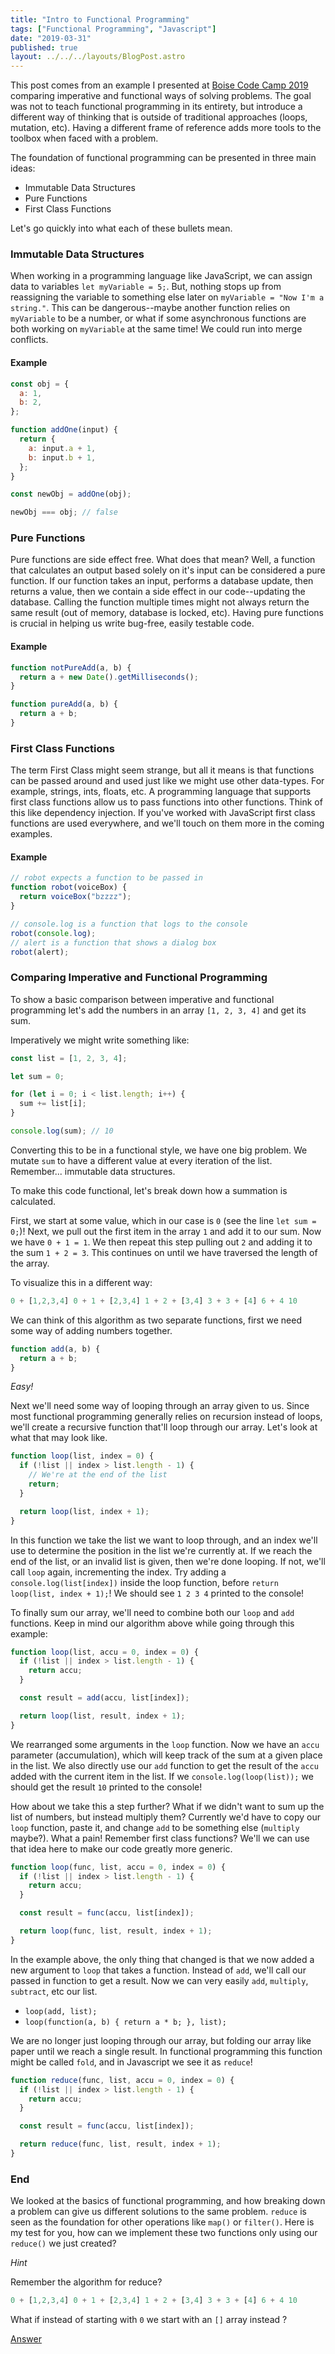 ```yaml
---
title: "Intro to Functional Programming"
tags: ["Functional Programming", "Javascript"]
date: "2019-03-31"
published: true
layout: ../../../layouts/BlogPost.astro
---
```


This post comes from an example I presented at [Boise Code Camp 2019](http://www.boisecodecamp.org/) comparing imperative and functional ways of solving problems. The goal was not to teach functional programming in its entirety, but introduce a different way of thinking that is outside of traditional approaches (loops, mutation, etc). Having a different frame of reference adds more tools to the toolbox when faced with a problem.

The foundation of functional programming can be presented in three main ideas:

- Immutable Data Structures
- Pure Functions
- First Class Functions

Let's go quickly into what each of these bullets mean.

### Immutable Data Structures

When working in a programming language like JavaScript, we can assign data to variables `let myVariable = 5;`. But, nothing stops up from reassigning the variable to something else later on `myVariable = "Now I'm a string."`. This can be dangerous--maybe another function relies on `myVariable` to be a number, or what if some asynchronous functions are both working on `myVariable` at the same time! We could run into merge conflicts.

#### Example

```javascript
const obj = {
  a: 1,
  b: 2,
};

function addOne(input) {
  return {
    a: input.a + 1,
    b: input.b + 1,
  };
}

const newObj = addOne(obj);

newObj === obj; // false
```

### Pure Functions

Pure functions are side effect free. What does that mean? Well, a function that calculates an output based solely on it's input can be considered a pure function. If our function takes an input, performs a database update, then returns a value, then we contain a side effect in our code--updating the database. Calling the function multiple times might not always return the same result (out of memory, database is locked, etc). Having pure functions is crucial in helping us write bug-free, easily testable code.

#### Example

```javascript
function notPureAdd(a, b) {
  return a + new Date().getMilliseconds();
}

function pureAdd(a, b) {
  return a + b;
}
```

### First Class Functions

The term First Class might seem strange, but all it means is that functions can be passed around and used just like we might use other data-types. For example, strings, ints, floats, etc. A programming language that supports first class functions allow us to pass functions into other functions. Think of this like dependency injection. If you've worked with JavaScript first class functions are used everywhere, and we'll touch on them more in the coming examples.

#### Example

```javascript
// robot expects a function to be passed in
function robot(voiceBox) {
  return voiceBox("bzzzz");
}

// console.log is a function that logs to the console
robot(console.log);
// alert is a function that shows a dialog box
robot(alert);
```

### Comparing Imperative and Functional Programming

To show a basic comparison between imperative and functional programming let's add the numbers in an array `[1, 2, 3, 4]` and get its sum.

Imperatively we might write something like:

```javascript
const list = [1, 2, 3, 4];

let sum = 0;

for (let i = 0; i < list.length; i++) {
  sum += list[i];
}

console.log(sum); // 10
```

Converting this to be in a functional style, we have one big problem. We mutate `sum` to have a different value at every iteration of the list. Remember... immutable data structures.

To make this code functional, let's break down how a summation is calculated.

First, we start at some value, which in our case is `0` (see the line `let sum = 0;`)! Next, we pull out the first item in the array `1` and add it to our sum. Now we have `0 + 1 = 1`. We then repeat this step pulling out `2` and adding it to the sum `1 + 2 = 3`. This continues on until we have traversed the length of the array.

To visualize this in a different way:

```javascript
0 + [1,2,3,4] 0 + 1 + [2,3,4] 1 + 2 + [3,4] 3 + 3 + [4] 6 + 4 10
```

We can think of this algorithm as two separate functions, first we need some way of adding numbers together.

```javascript
function add(a, b) {
  return a + b;
}
```

_Easy!_

Next we'll need some way of looping through an array given to us. Since most functional programming generally relies on recursion instead of loops, we'll create a recursive function that'll loop through our array. Let's look at what that may look like.

```javascript
function loop(list, index = 0) {
  if (!list || index > list.length - 1) {
    // We're at the end of the list
    return;
  }

  return loop(list, index + 1);
}
```

In this function we take the list we want to loop through, and an index we'll use to determine the position in the list we're currently at. If we reach the end of the list, or an invalid list is given, then we're done looping. If not, we'll call `loop` again, incrementing the index. Try adding a `console.log(list[index])` inside the loop function, before `return loop(list, index + 1);`! We should see `1 2 3 4` printed to the console!

To finally sum our array, we'll need to combine both our `loop` and `add` functions. Keep in mind our algorithm above while going through this example:

```javascript
function loop(list, accu = 0, index = 0) {
  if (!list || index > list.length - 1) {
    return accu;
  }

  const result = add(accu, list[index]);

  return loop(list, result, index + 1);
}
```

We rearranged some arguments in the `loop` function. Now we have an `accu` parameter (accumulation), which will keep track of the sum at a given place in the list. We also directly use our `add` function to get the result of the `accu` added with the current item in the list. If we `console.log(loop(list));` we should get the result `10` printed to the console!

How about we take this a step further? What if we didn't want to sum up the list of numbers, but instead multiply them? Currently we'd have to copy our `loop` function, paste it, and change `add` to be something else (`multiply` maybe?). What a pain! Remember first class functions? We'll we can use that idea here to make our code greatly more generic.

```javascript
function loop(func, list, accu = 0, index = 0) {
  if (!list || index > list.length - 1) {
    return accu;
  }

  const result = func(accu, list[index]);

  return loop(func, list, result, index + 1);
}
```

In the example above, the only thing that changed is that we now added a new argument to `loop` that takes a function. Instead of `add`, we'll call our passed in function to get a result. Now we can very easily `add`, `multiply`, `subtract`, etc our list.

- `loop(add, list);`
- `loop(function(a, b) { return a * b; }, list);`

We are no longer just looping through our array, but folding our array like paper until we reach a single result. In functional programming this function might be called `fold`, and in Javascript we see it as `reduce`!

```javascript
function reduce(func, list, accu = 0, index = 0) {
  if (!list || index > list.length - 1) {
    return accu;
  }

  const result = func(accu, list[index]);

  return reduce(func, list, result, index + 1);
}
```

### End

We looked at the basics of functional programming, and how breaking down a problem can give us different solutions to the same problem. `reduce` is seen as the foundation for other operations like `map()` or `filter()`. Here is my test for you, how can we implement these two functions only using our `reduce()` we just created?

_Hint_

Remember the algorithm for reduce?

```javascript
0 + [1,2,3,4] 0 + 1 + [2,3,4] 1 + 2 + [3,4] 3 + 3 + [4] 6 + 4 10
```

What if instead of starting with `0` we start with an `[]` array instead ?

[Answer](https://jsbin.com/femoburako/1/edit?js,console)
